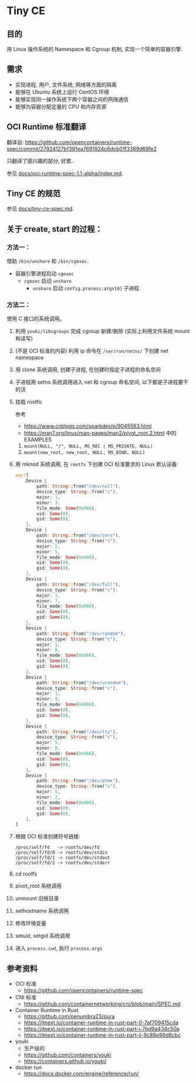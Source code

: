 # Tiny CE

## 目的

用 Linux 操作系统的 Namespace 和 Cgroup 机制, 实现一个简单的容器引擎.

## 需求

- 实现进程, 用户, 文件系统, 网络等方面的隔离
- 能够在 Ubuntu 系统上运行 CentOS 环境
- 能够实现同一操作系统下两个容器之间的网络通信
- 能够为容器分配定量的 CPU 和内存资源

## OCI Runtime 标准翻译

翻译自: https://github.com/opencontainers/runtime-spec/commit/27924127bf391ea7691924c6dcb01f3369d69fe2

只翻译了感兴趣的部分, 好累..

参见 [docs/oci-runtime-spec-1.1-alpha/index.md](docs/oci-runtime-spec-1.1-alpha/index.md).

## Tiny CE 的规范

参见 [docs/tiny-ce-spec.md](docs/oci-runtime-spec-1.1-alpha/index.md).


## 关于 create, start 的过程：

### 方法一：

借助 `/bin/unshare` 和  `/bin/cgexec`.

- 容器引擎进程启动 `cgexec`
    - `cgexec` 启动 `unshare`
        - `unshare` 启动 `config.process.args[0]` 子进程.

### 方法二：

使用 C 接口的系统调用。

1. 利用 `youki/libcgroups` 完成 cgroup 新建/删除 (实际上利用文件系统 mount 和读写)
2. (不是 OCI 标准的内容) 利用 ip 命令在 `/var/run/netns/` 下创建 net namespace
3. 用 clone 系统调用, 创建子进程, 在创建时指定子进程的命名空间
4. 子进程用 setns 系统调用进入 net 和 cgroup 命名空间, 以下都是子进程要干的活
5. 挂载 rootfs:
   
    参考
    - https://www.cnblogs.com/sparkdev/p/9045563.html
    - https://man7.org/linux/man-pages/man2/pivot_root.2.html 中的 EXAMPLES

    1. `mount(NULL, "/", NULL, MS_REC | MS_PRIVATE, NULL)`
    2. `mount(new_root, new_root, NULL, MS_BIND, NULL)`
6. 用 mknod 系统调用, 在 `rootfs` 下创建 OCI 标准要求的 Linux 默认设备:
   
    ```rust
    vec![
        Device {
            path: String::from("/dev/null"),
            device_type: String::from("c"),
            major: 1,
            minor: 3,
            file_mode: Some(0o066),
            uid: Some(0),
            gid: Some(0),
        },
        Device {
            path: String::from("/dev/zero"),
            device_type: String::from("c"),
            major: 1,
            minor: 5,
            file_mode: Some(0o066),
            uid: Some(0),
            gid: Some(0),
        },
        Device {
            path: String::from("/dev/full"),
            device_type: String::from("c"),
            major: 1,
            minor: 7,
            file_mode: Some(0o066),
            uid: Some(0),
            gid: Some(0),
        },
        Device {
            path: String::from("/dev/random"),
            device_type: String::from("c"),
            major: 1,
            minor: 8,
            file_mode: Some(0o066),
            uid: Some(0),
            gid: Some(0),
        },
        Device {
            path: String::from("/dev/urandom"),
            device_type: String::from("c"),
            major: 1,
            minor: 9,
            file_mode: Some(0o066),
            uid: Some(0),
            gid: Some(0),
        },
        Device {
            path: String::from("/dev/tty"),
            device_type: String::from("c"),
            major: 5,
            minor: 0,
            file_mode: Some(0o066),
            uid: Some(0),
            gid: Some(0),
        },
        Device {
            path: String::from("/dev/ptmx"),
            device_type: String::from("c"),
            major: 5,
            minor: 2,
            file_mode: Some(0o066),
            uid: Some(0),
            gid: Some(0),
        },
    ]
    ```
7. 根据 OCI 标准创建符号链接:

    ```
    /proc/self/fd   -> rootfs/dev/fd
    /proc/self/fd/0 -> rootfs/dev/stdin
    /proc/self/fd/1 -> rootfs/dev/stdout
    /proc/self/fd/2 -> rootfs/dev/stderr
    ```
8. cd rootfs
9. pivot_root 系统调用
10. unmount 旧根目录
11. sethostname 系统调用
12. 修改环境变量
13. setuid, setgid 系统调用
14. 进入 `process.cwd`, 执行 `process.args`

## 参考资料

- OCI 标准
    - https://github.com/opencontainers/runtime-spec
- CNI 标准
    - https://github.com/containernetworking/cni/blob/main/SPEC.md
- Container Runtime in Rust
    - https://github.com/penumbra23/pura
    - https://itnext.io/container-runtime-in-rust-part-0-7af709415cda
    - https://itnext.io/container-runtime-in-rust-part-i-7bd9a434c50a
    - https://itnext.io/container-runtime-in-rust-part-ii-9c88e99d8cbc
- youki
    - 生产级的
    - https://github.com/containers/youki
    - https://containers.github.io/youki/
- docker run
    - https://docs.docker.com/engine/reference/run/